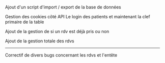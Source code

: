 Ajout d'un script d'import / export de la base de données

Gestion des cookies côté API
Le login des patients et maintenant la clef primaire de la table

Ajout de la gestion de si un rdv est déjà pris ou non

Ajout de la gestion totale des rdvs

----

Correctif de divers bugs concernant les rdvs et l'entête
